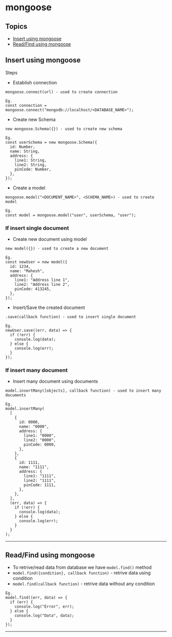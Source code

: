 # mongoose

## Topics

- [Insert using mongoose](#insert-using-mongoose)
- [Read/Find using mongoose](#readfind-using-mongoose)

## Insert using mongoose

Steps

- Establish connection

```
mongoose.connect(url) - used to create connection

Eg.
const connection = mongoose.connect("mongodb://localhost/<DATABASE_NAME>");
```

- Create new Schema

```
new mongoose.Schema({}) - used to create new schema

Eg.
const userSchema = new mongoose.Schema({
  id: Number,
  name: String,
  address: {
    line1: String,
    line2: String,
    pinCode: Number,
  },
});
```

- Create a model

```
mongoose.model("<DOCUMENT_NAME>", <SCHEMA_NAME>) - used to create model

Eg.
const model = mongoose.model("user", userSchema, "user");
```

### If insert single document

- Create new document using model

```
new model({}) - used to create a new document

Eg.
const newUser = new model({
  id: 1234,
  name: "Mahesh",
  address: {
    line1: "Address line 1",
    line2: "Address line 2",
    pinCode: 413245,
  },
});
```

- Insert/Save the created document

```
.save(callback function) - used to insert single document

Eg.
newUser.save((err, data) => {
  if (!err) {
    console.log(data);
  } else {
    console.log(err);
  }
});
```

### If insert many document

- Insert many document using documents

```
model.insertMany([objects], callback function) - used to insert many documents

Eg.
model.insertMany(
  [
    {
      id: 0000,
      name: "0000",
      address: {
        line1: "0000",
        line2: "0000",
        pinCode: 0000,
      },
    },
    {
      id: 1111,
      name: "1111",
      address: {
        line1: "1111",
        line2: "1111",
        pinCode: 1111,
      },
    },
  ],
  (err, data) => {
    if (!err) {
      console.log(data);
    } else {
      console.log(err);
    }
  }
);
```

---

## Read/Find using mongoose

- To retrive/read data from database we have `model.find()` method
- `model.find({condition}, callback function)` - retrive data using condition
- `model.find(callback function)` - retrive data without any condition

```
Eg.
model.find((err, data) => {
  if (err) {
    console.log("Error", err);
  } else {
    console.log("Data", data);
  }
});
```

---

